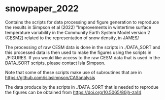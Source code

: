 # snowpaper_2022
Contains the scripts for data processing and figure generation to reproduce the results in Simpson et al (2022) "Improvements in wintertime surface temperature variability in the Community Earth System Model version 2 (CESM2) related to the representation of snow density, in JAMES/

The processing of raw CESM data is done in the scripts in ./DATA_SORT and this processed data is then used to make the figures using the scripts in ./FIGURES.  If you would like access to the raw CESM data that is used in the DATA_SORT scripts, please contact Isla Simpson.

Note that some of these scripts make use of subroutines that are in https://github.com/islasimpson/CASanalysis

The data produce by the scripts in ./DATA_SORT that is needed to reprodue the figures can be obtained from https://doi.org/10.5065/80jh-za14
